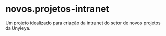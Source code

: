 # novos.projetos-intranet
Um projeto idealizado para criação da intranet do setor de novos projetos da Unyleya.
